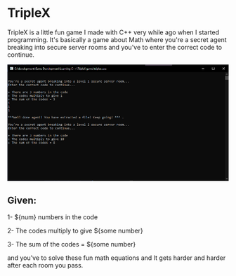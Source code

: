 # TripleX
TripleX is a little fun game I made with C++ very while ago when I started programming.
It's basically a game about Math where you're a secret agent breaking into secure server rooms and you've to enter the correct code to continue.

![alt text](https://github.com/YassinEldeeb/TripleX/blob/main/github/game.png)

## Given:
1- ${num} numbers in the code

2- The codes multiply to give ${some number}

3- The sum of the codes = ${some number}

and you've to solve these fun math equations and It gets harder and harder after each room you pass.
